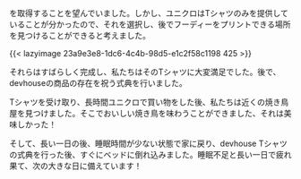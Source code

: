 を取得することを望んでいました。しかし、ユニクロはTシャツのみを提供していることが分かったので、それを選択し、後でフーディーをプリントできる場所を見つけることができると考えました。

{{< lazyimage 23a9e3e8-1dc6-4c4b-98d5-e1c2f58c1198 425 >}}

それらはすばらしく完成し、私たちはそのTシャツに大変満足でした。後で、devhouseの商品の存在を祝う式典を行いました。

Tシャツを受け取り、長時間ユニクロで買い物をした後、私たちは近くの焼き鳥屋を見つけました。そこでおいしい焼き鳥を味わうことができました、それは美味しかった！

そして、長い一日の後、睡眠時間が少ない状態で家に戻り、devhouse Tシャツの式典を行った後、すぐにベッドに倒れ込みました。睡眠不足と長い一日で疲れ果て、次の大きな日に備えています！